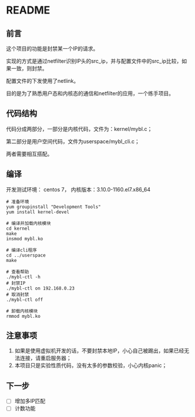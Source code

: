 # README  

## 前言

这个项目的功能是封禁某一个IP的请求。

实现的方式是通过netfilter识别IP头的src_ip，并与配置文件中的src_ip比较，如果一致，则封禁。

配置文件的下发使用了netlink。

目的是为了熟悉用户态和内核态的通信和netfilter的应用，一个练手项目。

## 代码结构

代码分成两部分，一部分是内核代码，文件为：kernel/mybl.c；

第二部分是用户空间代码，文件为userspace/mybl_cli.c；

两者需要相互搭配。

## 编译

开发测试环境： centos 7， 内核版本：3.10.0-1160.el7.x86_64
```shell
# 准备环境
yum groupinstall "Development Tools"
yum install kernel-devel

# 编译并加载内核模块
cd kernel
make 
insmod mybl.ko

# 编译cli程序
cd ../userspace
make 

# 查看帮助
./mybl-ctl -h
# 封禁IP
./mybl-ctl on 192.168.0.23
# 取消封禁
./mybl-ctl off

# 卸载内核模块
rmmod mybl.ko
```

## 注意事项

1. 如果是使用虚拟机开发的话，不要封禁本地IP，小心自己被踢出，如果已经无法连接，请重启服务器；
2. 本项目只是实验性质代码，没有太多的参数校验，小心内核panic；

## 下一步

* [ ] 增加多IP匹配
* [ ] 计数功能
